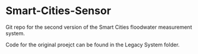 # Smart-Cities-Sensor
Git repo for the second version of the Smart Cities floodwater measurement system.

Code for the original proejct can be found in the Legacy System folder.

